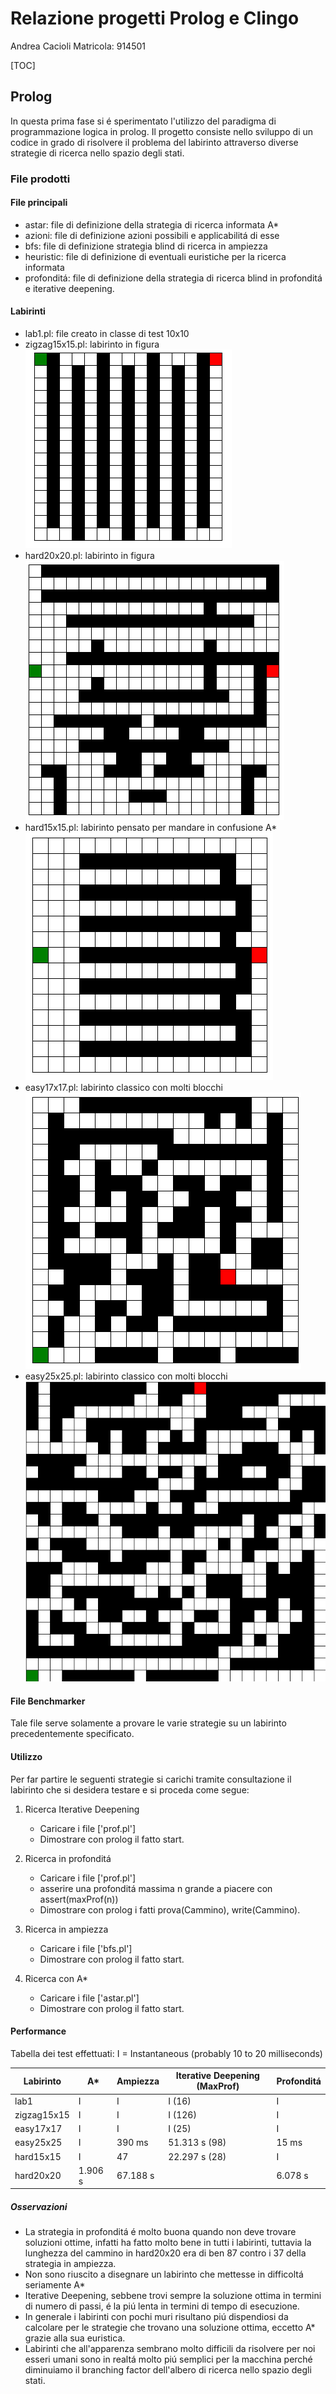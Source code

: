# Relazione progetti Prolog e Clingo

Andrea Cacioli
Matricola: 914501

[TOC]

## Prolog

In questa prima fase si é sperimentato l'utilizzo del paradigma di programmazione logica in prolog. Il progetto consiste nello sviluppo di un codice in grado di risolvere il problema del labirinto attraverso diverse strategie di ricerca nello spazio degli stati.

### File prodotti

#### File principali

- astar: file di definizione della strategia di ricerca informata A*
- azioni: file di definizione azioni possibili e applicabilitá di esse
- bfs: file di definizione strategia blind di ricerca in ampiezza
- heuristic: file di definizione di eventuali euristiche per la ricerca informata
- profonditá: file di definizione della strategia di ricerca blind in profonditá e iterative deepening.

#### Labirinti

- lab1.pl: file creato in classe di test 10x10
- zigzag15x15.pl: labirinto in figura
![zigzag15x15.pl](prolog/zigzag15x15.png)
- hard20x20.pl: labirinto in figura
![hard20x20.pl](prolog/hard20x20.png)
- hard15x15.pl: labirinto pensato per mandare in confusione A*
![hard15x15.pl](prolog/hard15x15.png)
- easy17x17.pl: labirinto classico con molti blocchi
![easy17x17.pl](prolog/easy17x17.png)
- easy25x25.pl: labirinto classico con molti blocchi
![easy25x25.pl](prolog/easy25x25.png)

#### File Benchmarker

Tale file serve solamente a provare le varie strategie su un labirinto precedentemente specificato.

#### Utilizzo

Per far partire le seguenti strategie si carichi tramite consultazione il labirinto che si desidera testare e si proceda come segue:

1. Ricerca Iterative Deepening
    - Caricare i file ['prof.pl']
    - Dimostrare con prolog il fatto start.

2. Ricerca in profonditá
    - Caricare i file ['prof.pl']
    - asserire una profonditá massima n grande a piacere con assert(maxProf(n))
    - Dimostrare con prolog i fatti prova(Cammino), write(Cammino).

3. Ricerca in ampiezza
    - Caricare i file ['bfs.pl']
    - Dimostrare con prolog il fatto start.

4. Ricerca con A*
    - Caricare i file ['astar.pl']
    - Dimostrare con prolog il fatto start.

#### Performance

Tabella dei test effettuati:
I = Instantaneous (probably 10 to 20 milliseconds)

| Labirinto   | A*      | Ampiezza | Iterative Deepening (MaxProf) | Profonditá |
| ----------- | ------- | -------- | ----------------------------- | ---------- |
| lab1        | I       | I        | I (16)                        | I          |
| zigzag15x15 | I       | I        | I (126)                       | I          |
| easy17x17   | I       | I        | I (25)                        | I          |
| easy25x25   | I       | 390 ms   | 51.313 s (98)                 | 15 ms      |
| hard15x15   | I       | 47       | 22.297 s (28)                 | I          |
| hard20x20   | 1.906 s | 67.188 s |                               | 6.078 s    |

##### Osservazioni

- La strategia in profonditá é molto buona quando non deve trovare soluzioni ottime, infatti ha fatto molto bene in tutti i labirinti, tuttavia la lunghezza del cammino in hard20x20 era di ben 87 contro i 37 della strategia in ampiezza.
- Non sono riuscito a disegnare un labirinto che mettesse in difficoltá seriamente A*
- Iterative Deepening, sebbene trovi sempre la soluzione ottima in termini di numero di passi, é la piú lenta in termini di tempo di esecuzione.
- In generale i labirinti con pochi muri risultano piú dispendiosi da calcolare per le strategie che trovano una soluzione ottima, eccetto A* grazie alla sua euristica.
- Labirinti che all'apparenza sembrano molto difficili da risolvere per noi esseri umani sono in realtá molto piú semplici per la macchina perché diminuiamo il branching factor dell'albero di ricerca nello spazio degli stati.
